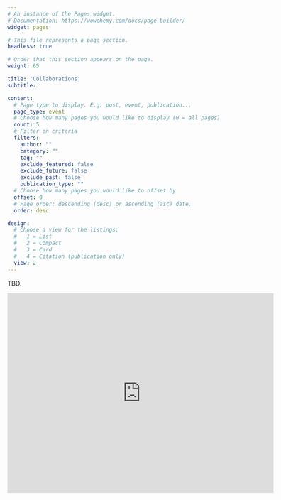 ```yaml
---
# An instance of the Pages widget.
# Documentation: https://wowchemy.com/docs/page-builder/
widget: pages

# This file represents a page section.
headless: true

# Order that this section appears on the page.
weight: 65

title: 'Collaborations'
subtitle:

content:
  # Page type to display. E.g. post, event, publication...
  page_type: event
  # Choose how many pages you would like to display (0 = all pages)
  count: 5
  # Filter on criteria
  filters:
    author: ""
    category: ""
    tag: ""
    exclude_featured: false
    exclude_future: false
    exclude_past: false
    publication_type: ""
  # Choose how many pages you would like to offset by
  offset: 0
  # Page order: descending (desc) or ascending (asc) date.
  order: desc

design:
  # Choose a view for the listings:
  #   1 = List
  #   2 = Compact
  #   3 = Card
  #   4 = Citation (publication only)
  view: 2
---
```


TBD.

<iframe src="https://www.google.com/maps/embed?pb=!1m18!1m12!1m3!1d3057.2473540539568!2d116.34822001571432!3d39.98057728997274!2m3!1f0!2f0!3f0!3m2!1i1024!2i768!4f13.1!3m3!1m2!1s0x35f0547510aac225%3A0x451b61a7a7b8f789!2z5Lit5Zu95YyX5Lqs5biC5rW35reA5Yy6!5e0!3m2!1szh-CN!2shk!4v1627203307409!5m2!1szh-CN!2shk" width="600" height="450" style="border:0;" allowfullscreen="" loading="lazy"></iframe>